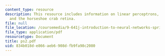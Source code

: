 ```yaml
---
content_type: resource
description: This resource includes information on linear perceptrons, lateral inhibition
  and the horseshoe crab retina.
file: null
file_location: /coursemedia/9-641j-introduction-to-neural-networks-spring-2005/834b018de866aeb6908dfb9fa98c2080_ps2.pdf
file_type: application/pdf
resourcetype: Document
title: ps2.pdf
uid: 834b018d-e866-aeb6-908d-fb9fa98c2080
---
```

